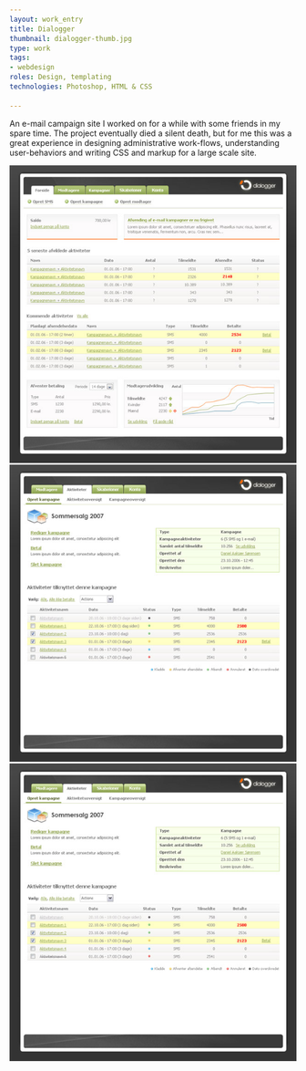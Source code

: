 ```yaml
---
layout: work_entry
title: Dialogger
thumbnail: dialogger-thumb.jpg
type: work
tags:
- webdesign
roles: Design, templating
technologies: Photoshop, HTML & CSS

---
```


An e-mail campaign site I worked on for a while with some friends in my spare time. The project eventually died a silent death, but for me this was a great experience in designing administrative work-flows, understanding user-behaviors and writing CSS and markup for a large scale site.

<img src="/assets/images/work/2010-06-22_dialogger_1.jpg" class="illustration" title="Screenshot 1" alt="Screenshot 1" />

<img src="/assets/images/work/2010-06-22_dialogger_2.jpg" class="illustration" title="Screenshot 2" alt="Screenshot 2" />

<img src="/assets/images/work/2010-06-22_dialogger_2.jpg" class="illustration" title="Screenshot 3" alt="Screenshot 3" />
